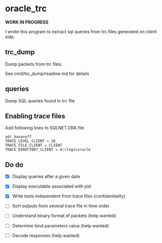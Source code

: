 # oracle_trc

**WORK IN PROGRESS**

I wrote this program to extract sql queries from trc files generated on client side.

## trc_dump
Dump packets from trc files.

See cmd/trc_dump/readme.md for details

## queries
Dump SQL queries found in trc file

## Enabling trace files
Add following lines to SQLNET.ORA file

```
adr_base=off
TRACE_LEVEL_CLIENT = 16
TRACE_FILE_CLIENT = CLIENT
TRACE_DIRECTORY_CLIENT = d:\logs\oracle
```

## Do do

- [X] Display queries after a given date
- [X] Display executable associated with pid
- [X] Write tests independent from trace files (confidentiality) 
- [ ] Sort outputs from several trace file in time order
- [ ] Understand binary format of packets (help wanted)
- [ ] Determine bind parameters value (help wanted)
- [ ] Decode responses (help wanted)

